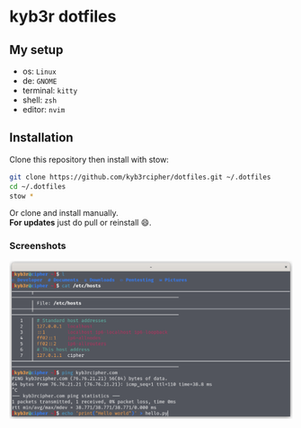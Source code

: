 # kyb3r dotfiles

## My setup
- os: `Linux` 
- de: `GNOME` 
- terminal: `kitty`
- shell: `zsh`
- editor: `nvim`

## Installation
Clone this repository then install with stow:
```bash
git clone https://github.com/kyb3rcipher/dotfiles.git ~/.dotfiles 
cd ~/.dotfiles 
stow *
```
Or clone and install manually.<br>
**For updates** just do pull or reinstall :smile:.

### Screenshots
![terminal](.assets/terminal.png)
